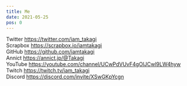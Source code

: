```yaml
---
title: Me
date: 2021-05-25
pos: 0
---
```


Twitter https://twitter.com/iam_takagi \
Scrapbox https://scrapbox.io/iamtakagi \
GitHub https://github.com/iamtakagi \
Annict https://annict.jp/@Takagi \
YouTube https://youtube.com/channel/UCwPdVUvF4gOlJCwl9LW4hyw \
Twitch https://twitch.tv/iam_takagi \
Discord https://discord.com/invite/XSwGKpYcgn

